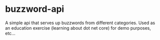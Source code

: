 # buzzword-api
A simple api that serves up buzzwords from different categories. Used as an education exercise (learning about dot net core) for demo purposes, etc...
